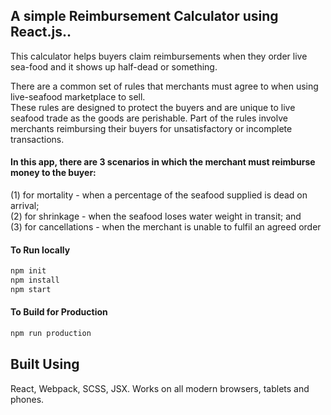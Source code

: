 ## A simple Reimbursement Calculator using React.js..
This calculator helps buyers claim reimbursements when they order live sea-food and it shows up half-dead or something.

There are a common set of rules that merchants must agree to when using live-seafood marketplace to sell.  
These rules are designed to protect the buyers and are unique to live seafood trade as the goods are perishable. Part of the rules involve merchants reimbursing their buyers for unsatisfactory or incomplete transactions.

#### In this app, there are 3 scenarios in which the merchant must reimburse money to the buyer:
(1) for mortality - when a percentage of the seafood supplied is dead on arrival;  
(2) for shrinkage - when the seafood loses water weight in transit; and  
(3) for cancellations - when the merchant is unable to fulfil an agreed order  

#### To Run locally  
``` javascript
npm init  
npm install  
npm start
```

#### To Build for Production  
``` javascript
npm run production
```

## Built Using
React, Webpack, SCSS, JSX. Works on all modern browsers, tablets and phones.
